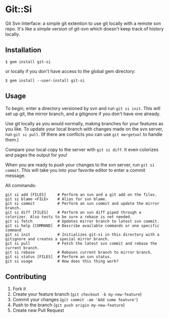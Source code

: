 # Git::Si

Git Svn Interface: a simple git extention to use git locally with a remote svn
repo. It's like a simple version of git-svn which doesn't keep track of history
locally.

## Installation

    $ gem install git-si

or locally if you don't have access to the global gem directory:

    $ gem install --user-install git-si

## Usage

To begin, enter a directory versioned by svn and run `git si init`. This will
set up git, the mirror branch, and a gitignore if you don't have one already.

Use git locally as you would normally, making branches for your features as you
like. To update your local branch with changes made on the svn server, run `git
si pull`. (If there are conflicts you can use `git mergetool` to handle them.)

Compare your local copy to the server with `git si diff`. It even colorizes and
pages the output for you!

When you are ready to push your changes to the svn server, run `git si commit`.
This will take you into your favorite editor to enter a commit message.

All commands:

    git si add [FILES]     # Perform an svn and a git add on the files.
    git si blame <FILE>    # Alias for svn blame.
    git si commit          # Perform an svn commit and update the mirror branch.
    git si diff [FILES]    # Perform an svn diff piped through a colorizer. Also tests to be sure a rebase is not needed.
    git si fetch           # Updates mirror branch to latest svn commit.
    git si help [COMMAND]  # Describe available commands or one specific command
    git si init            # Initializes git-si in this directory with a gitignore and creates a special mirror branch.
    git si pull            # Fetch the latest svn commit and rebase the current branch.
    git si rebase          # Rebases current branch to mirror branch.
    git si status [FILES]  # Perform an svn status.
    git si usage           # How does this thing work?


## Contributing

1. Fork it
2. Create your feature branch (`git checkout -b my-new-feature`)
3. Commit your changes (`git commit -am 'Add some feature'`)
4. Push to the branch (`git push origin my-new-feature`)
5. Create new Pull Request
